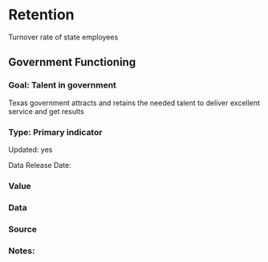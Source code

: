 # Retention
Turnover rate of state employees
## Government Functioning
### Goal: Talent in government
Texas government attracts and retains the needed talent to deliver excellent service and get results
### Type: Primary indicator
Updated: yes
Data Release Date: 

### Value

### Data

### Source

### Notes: